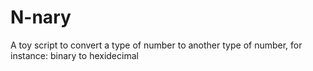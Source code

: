 # N-nary
A toy script to convert a type of number to another type of number, for instance: binary to hexidecimal
